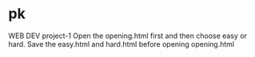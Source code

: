 # pk
WEB DEV project-1
Open the opening.html first and then choose easy or hard.
Save the easy.html and hard.html before opening opening.html 
